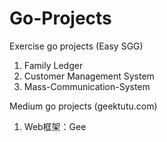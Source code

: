 # Go-Projects

Exercise go projects (Easy SGG)

1. Family Ledger
2. Customer Management System
3. Mass-Communication-System

Medium go projects (geektutu.com)

1. Web框架：Gee
